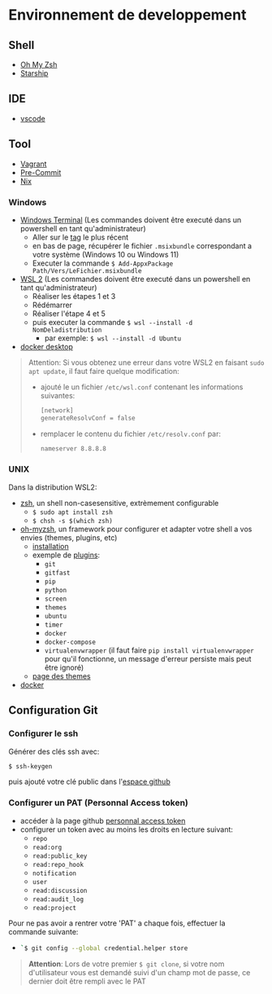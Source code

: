 # Environnement de developpement

## Shell

- [Oh My Zsh](https://ohmyz.sh/)
- [Starship](https://starship.rs/)

## IDE

- [vscode](https://code.visualstudio.com/)

## Tool

- [Vagrant](https://www.vagrantup.com/)
- [Pre-Commit](https://pre-commit.com/)
- [Nix](https://zero-to-nix.com/)

### Windows
- [Windows Terminal](https://github.com/microsoft/terminal)  (Les commandes doivent être executé dans un powershell en tant qu'administrateur)
  - Aller sur le [tag](https://github.com/microsoft/terminal/tags) le plus récent
  - en bas de page, récupérer le fichier `.msixbundle` correspondant a votre système (Windows 10 ou Windows 11)
  - Executer la commande `$ Add-AppxPackage Path/Vers/LeFichier.msixbundle`
- [WSL 2](https://learn.microsoft.com/fr-fr/windows/wsl/install-manual) (Les commandes doivent être executé dans un powershell en tant qu'administrateur)
  - Réaliser les étapes 1 et 3
  - Rédémarrer
  - Réaliser l'étape 4 et 5
  - puis executer la commande `$ wsl --install -d NomDeladistribution`
    - par exemple: `$ wsl --install -d Ubuntu`
- [docker desktop](https://docs.docker.com/engine/install/)

> Attention: Si vous obtenez une erreur dans votre WSL2 en faisant `sudo apt update`, il faut faire quelque
> modification:
> - ajouté le un fichier `/etc/wsl.conf` contenant les informations suivantes:
>   ```bash
>   [network]
>   generateResolvConf = false
>   ```
> - remplacer le contenu du fichier `/etc/resolv.conf` par:
>   ```bash
>   nameserver 8.8.8.8
>   ```

### UNIX

Dans la distribution WSL2:
- [zsh](https://github.com/ohmyzsh/ohmyzsh/wiki/Installing-ZSH), un shell non-casesensitive, extrèmement configurable
  - `$ sudo apt install zsh`
  - `$ chsh -s $(which zsh)`
- [oh-myzsh](https://github.com/ohmyzsh/ohmyzsh), un framework pour configurer et adapter votre shell a vos envies (themes, plugins, etc)
  - [installation](https://github.com/ohmyzsh/ohmyzsh#manual-inspection)
  - exemple de [plugins](https://github.com/ohmyzsh/ohmyzsh/wiki/Plugins):
    - `git`
    - `gitfast`
    - `pip`
    - `python`
    - `screen`
    - `themes`
    - `ubuntu`
    - `timer`
    - `docker`
    - `docker-compose`
    - `virtualenvwrapper` (il faut faire `pip install virtualenvwrapper` pour qu'il fonctionne, un message d'erreur persiste mais peut être ignoré)
  - [page des themes](https://github.com/ohmyzsh/ohmyzsh/wiki/Themes)
- [docker](https://docs.docker.com/engine/install/ubuntu/)


## Configuration Git

### Configurer le ssh

Générer des clés ssh avec:
```bash
$ ssh-keygen
```
puis ajouté votre clé public dans l'[espace github](https://github.com/settings/keys)

### Configurer un PAT (Personnal Access token)

- accéder à la page github [personnal access token](https://github.com/settings/tokens)
- configurer un token avec au moins les droits en lecture suivant:
  - `repo`
  - `read:org`
  - `read:public_key`
  - `read:repo_hook`
  - `notification`
  - `user`
  - `read:discussion`
  - `read:audit_log`
  - `read:project`

Pour ne pas avoir a rentrer votre 'PAT' a chaque fois, effectuer la commande suivante:
- ```bash
  `$ git config --global credential.helper store
  ```

> **Attention**: Lors de votre premier `$ git clone`, si votre nom d'utilisateur vous est demandé
> suivi d'un champ mot de passe, ce dernier doit être rempli avec le PAT

